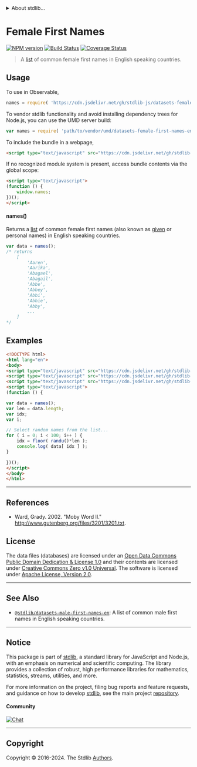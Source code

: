 <!--

@license Apache-2.0

Copyright (c) 2018 The Stdlib Authors.

Licensed under the Apache License, Version 2.0 (the "License");
you may not use this file except in compliance with the License.
You may obtain a copy of the License at

   http://www.apache.org/licenses/LICENSE-2.0

Unless required by applicable law or agreed to in writing, software
distributed under the License is distributed on an "AS IS" BASIS,
WITHOUT WARRANTIES OR CONDITIONS OF ANY KIND, either express or implied.
See the License for the specific language governing permissions and
limitations under the License.

-->


<details>
  <summary>
    About stdlib...
  </summary>
  <p>We believe in a future in which the web is a preferred environment for numerical computation. To help realize this future, we've built stdlib. stdlib is a standard library, with an emphasis on numerical and scientific computation, written in JavaScript (and C) for execution in browsers and in Node.js.</p>
  <p>The library is fully decomposable, being architected in such a way that you can swap out and mix and match APIs and functionality to cater to your exact preferences and use cases.</p>
  <p>When you use stdlib, you can be absolutely certain that you are using the most thorough, rigorous, well-written, studied, documented, tested, measured, and high-quality code out there.</p>
  <p>To join us in bringing numerical computing to the web, get started by checking us out on <a href="https://github.com/stdlib-js/stdlib">GitHub</a>, and please consider <a href="https://opencollective.com/stdlib">financially supporting stdlib</a>. We greatly appreciate your continued support!</p>
</details>

# Female First Names

[![NPM version][npm-image]][npm-url] [![Build Status][test-image]][test-url] [![Coverage Status][coverage-image]][coverage-url] <!-- [![dependencies][dependencies-image]][dependencies-url] -->

> A [list][@ward:2002a] of common female first names in English speaking countries.



<section class="usage">

## Usage

To use in Observable,

```javascript
names = require( 'https://cdn.jsdelivr.net/gh/stdlib-js/datasets-female-first-names-en@umd/browser.js' )
```

To vendor stdlib functionality and avoid installing dependency trees for Node.js, you can use the UMD server build:

```javascript
var names = require( 'path/to/vendor/umd/datasets-female-first-names-en/index.js' )
```

To include the bundle in a webpage,

```html
<script type="text/javascript" src="https://cdn.jsdelivr.net/gh/stdlib-js/datasets-female-first-names-en@umd/browser.js"></script>
```

If no recognized module system is present, access bundle contents via the global scope:

```html
<script type="text/javascript">
(function () {
    window.names;
})();
</script>
```

#### names()

Returns a [list][@ward:2002a] of common female first names (also known as [given][given-name] or personal names) in English speaking countries.

```javascript
var data = names();
/* returns
    [
        'Aaren',
        'Aarika',
        'Abagael',
        'Abagail',
        'Abbe',
        'Abbey',
        'Abbi',
        'Abbie',
        'Abby',
        ...
    ]
*/
```

</section>

<!-- /.usage -->

<section class="examples">

<!-- TODO: more creative example. -->

## Examples

<!-- eslint no-undef: "error" -->

```html
<!DOCTYPE html>
<html lang="en">
<body>
<script type="text/javascript" src="https://cdn.jsdelivr.net/gh/stdlib-js/math-base-special-floor@umd/browser.js"></script>
<script type="text/javascript" src="https://cdn.jsdelivr.net/gh/stdlib-js/random-base-randu@umd/browser.js"></script>
<script type="text/javascript" src="https://cdn.jsdelivr.net/gh/stdlib-js/datasets-female-first-names-en@umd/browser.js"></script>
<script type="text/javascript">
(function () {

var data = names();
var len = data.length;
var idx;
var i;

// Select random names from the list...
for ( i = 0; i < 100; i++ ) {
    idx = floor( randu()*len );
    console.log( data[ idx ] );
}

})();
</script>
</body>
</html>
```

</section>

<!-- /.examples -->



* * *

<section class="references">

## References

-   Ward, Grady. 2002. "Moby Word II." <http://www.gutenberg.org/files/3201/3201.txt>.

</section>

<!-- /.references -->

<!-- <license> -->

## License

The data files (databases) are licensed under an [Open Data Commons Public Domain Dedication & License 1.0][pddl-1.0] and their contents are licensed under [Creative Commons Zero v1.0 Universal][cc0]. The software is licensed under [Apache License, Version 2.0][apache-license].

<!-- </license> -->

<!-- Section for related `stdlib` packages. Do not manually edit this section, as it is automatically populated. -->

<section class="related">

* * *

## See Also

-   <span class="package-name">[`@stdlib/datasets-male-first-names-en`][@stdlib/datasets/male-first-names-en]</span><span class="delimiter">: </span><span class="description">A list of common male first names in English speaking countries.</span>

</section>

<!-- /.related -->

<!-- Section for all links. Make sure to keep an empty line after the `section` element and another before the `/section` close. -->


<section class="main-repo" >

* * *

## Notice

This package is part of [stdlib][stdlib], a standard library for JavaScript and Node.js, with an emphasis on numerical and scientific computing. The library provides a collection of robust, high performance libraries for mathematics, statistics, streams, utilities, and more.

For more information on the project, filing bug reports and feature requests, and guidance on how to develop [stdlib][stdlib], see the main project [repository][stdlib].

#### Community

[![Chat][chat-image]][chat-url]

---

## Copyright

Copyright &copy; 2016-2024. The Stdlib [Authors][stdlib-authors].

</section>

<!-- /.stdlib -->

<!-- Section for all links. Make sure to keep an empty line after the `section` element and another before the `/section` close. -->

<section class="links">

[npm-image]: http://img.shields.io/npm/v/@stdlib/datasets-female-first-names-en.svg
[npm-url]: https://npmjs.org/package/@stdlib/datasets-female-first-names-en

[test-image]: https://github.com/stdlib-js/datasets-female-first-names-en/actions/workflows/test.yml/badge.svg?branch=v0.2.0
[test-url]: https://github.com/stdlib-js/datasets-female-first-names-en/actions/workflows/test.yml?query=branch:v0.2.0

[coverage-image]: https://img.shields.io/codecov/c/github/stdlib-js/datasets-female-first-names-en/main.svg
[coverage-url]: https://codecov.io/github/stdlib-js/datasets-female-first-names-en?branch=main

<!--

[dependencies-image]: https://img.shields.io/david/stdlib-js/datasets-female-first-names-en.svg
[dependencies-url]: https://david-dm.org/stdlib-js/datasets-female-first-names-en/main

-->

[chat-image]: https://img.shields.io/gitter/room/stdlib-js/stdlib.svg
[chat-url]: https://app.gitter.im/#/room/#stdlib-js_stdlib:gitter.im

[stdlib]: https://github.com/stdlib-js/stdlib

[stdlib-authors]: https://github.com/stdlib-js/stdlib/graphs/contributors

[cli-section]: https://github.com/stdlib-js/datasets-female-first-names-en#cli
[cli-url]: https://github.com/stdlib-js/datasets-female-first-names-en/tree/cli
[@stdlib/datasets-female-first-names-en]: https://github.com/stdlib-js/datasets-female-first-names-en/tree/main

[umd]: https://github.com/umdjs/umd
[es-module]: https://developer.mozilla.org/en-US/docs/Web/JavaScript/Guide/Modules

[deno-url]: https://github.com/stdlib-js/datasets-female-first-names-en/tree/deno
[deno-readme]: https://github.com/stdlib-js/datasets-female-first-names-en/blob/deno/README.md
[umd-url]: https://github.com/stdlib-js/datasets-female-first-names-en/tree/umd
[umd-readme]: https://github.com/stdlib-js/datasets-female-first-names-en/blob/umd/README.md
[esm-url]: https://github.com/stdlib-js/datasets-female-first-names-en/tree/esm
[esm-readme]: https://github.com/stdlib-js/datasets-female-first-names-en/blob/esm/README.md
[branches-url]: https://github.com/stdlib-js/datasets-female-first-names-en/blob/main/branches.md

[pddl-1.0]: http://opendatacommons.org/licenses/pddl/1.0/

[cc0]: https://creativecommons.org/publicdomain/zero/1.0

[apache-license]: https://www.apache.org/licenses/LICENSE-2.0

[given-name]: https://en.wikipedia.org/wiki/Given_name

[@ward:2002a]: http://www.gutenberg.org/files/3201/3201.txt

<!-- <related-links> -->

[@stdlib/datasets/male-first-names-en]: https://github.com/stdlib-js/datasets-male-first-names-en/tree/umd

<!-- </related-links> -->

</section>

<!-- /.links -->
